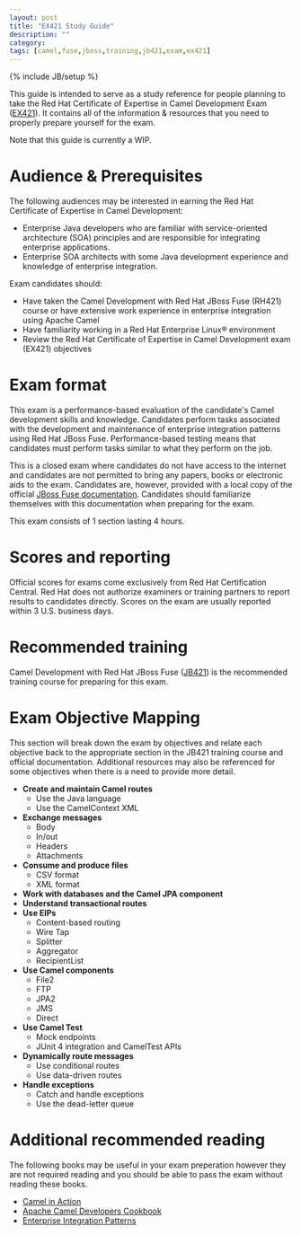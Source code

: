 ```yaml
---
layout: post
title: "EX421 Study Guide"
description: ""
category:
tags: [camel,fuse,jboss,training,jb421,exam,ex421]
---
```

{% include JB/setup %}

This guide is intended to serve as a study reference for people planning to take the Red Hat Certificate of Expertise in Camel Development Exam ([EX421](http://www.redhat.com/en/services/training/ex421-red-hat-certificate-expertise-camel-development-exam)). It contains all of the information & resources that you need to properly prepare yourself for the exam.

Note that this guide is currently a WIP.

<!-- more -->

# Audience &amp; Prerequisites

The following audiences may be interested in earning the Red Hat Certificate of Expertise in Camel Development:
- Enterprise Java developers who are familiar with service-oriented architecture (SOA) principles and are responsible for integrating enterprise applications.
- Enterprise SOA architects with some Java development experience and knowledge of enterprise integration.

Exam candidates should:
- Have taken the Camel Development with Red Hat JBoss Fuse (RH421) course or have extensive work experience in enterprise integration using Apache Camel
- Have familiarity working in a Red Hat Enterprise Linux® environment
- Review the Red Hat Certificate of Expertise in Camel Development exam (EX421) objectives


# Exam format

This exam is a performance-based evaluation of the candidate's Camel development skills and knowledge. Candidates perform tasks associated with the development and maintenance of enterprise integration patterns using Red Hat JBoss Fuse. Performance-based testing means that candidates must perform tasks similar to what they perform on the job.

This is a closed exam where candidates do not have access to the internet and candidates are not permitted to bring any papers, books or electronic aids to the exam. Candidates are, however, provided with a local copy of the official [JBoss Fuse documentation](https://access.redhat.com/site/documentation/JBoss_Fuse/). Candidates should familiarize themselves with this documentation when preparing for the exam.

This exam consists of 1 section lasting 4 hours.


# Scores and reporting

Official scores for exams come exclusively from Red Hat Certification Central. Red Hat does not authorize examiners or training partners to report results to candidates directly. Scores on the exam are usually reported within 3 U.S. business days.


# Recommended training

Camel Development with Red Hat JBoss Fuse ([JB421](http://www.redhat.com/en/services/training/jb421-camel-development-red-hat-jboss-fuse)) is the recommended training course for preparing for this exam.


# Exam Objective Mapping
This section will break down the exam by objectives and relate each objective back to the appropriate section in the JB421 training course and official documentation. Additional resources may also be referenced for some objectives when there is a need to provide more detail.

- **Create and maintain Camel routes**
  - Use the Java language
  - Use the CamelContext XML
- **Exchange messages**
  - Body
  - In/out
  - Headers
  - Attachments
- **Consume and produce files**
  - CSV format
  - XML format
- **Work with databases and the Camel JPA component**
- **Understand transactional routes**
- **Use EIPs**
  - Content-based routing
  - Wire Tap
  - Splitter
  - Aggregator
  - RecipientList
- **Use Camel components**
  - File2
  - FTP
  - JPA2
  - JMS
  - Direct
- **Use Camel Test**
  - Mock endpoints
  - JUnit 4 integration and CamelTest APIs
- **Dynamically route messages**
  - Use conditional routes
  - Use data-driven routes
- **Handle exceptions**
  - Catch and handle exceptions
  - Use the dead-letter queue


# Additional recommended reading
The following books may be useful in your exam preperation however they are not required reading and you should be able to pass the exam without reading these books.

 - [Camel in Action](http://www.amazon.com/Camel-Action-Claus-Ibsen/dp/1935182366)
 - [Apache Camel Developers Cookbook](http://www.amazon.com/Developers-Cookbook-Integration-Accessible-Recipes/dp/1782170308/)
 - [Enterprise Integration Patterns](http://www.amazon.com/Enterprise-Integration-Patterns-Designing-Deploying/dp/0321200683/)
